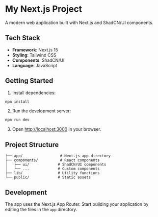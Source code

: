 # My Next.js Project

A modern web application built with Next.js and ShadCN/UI components.

## Tech Stack

- **Framework**: Next.js 15
- **Styling**: Tailwind CSS
- **Components**: ShadCN/UI
- **Language**: JavaScript

## Getting Started

1. Install dependencies:

```bash
npm install
```

2. Run the development server:

```bash
npm run dev
```

3. Open [http://localhost:3000](http://localhost:3000) in your browser.

## Project Structure

```
├── app/                 # Next.js app directory
├── components/          # React components
│   ├── ui/             # ShadCN/UI components
│   └── ...             # Custom components
├── lib/                # Utility functions
└── public/             # Static assets
```

## Development

The app uses the Next.js App Router. Start building your application by editing the files in the `app` directory.
